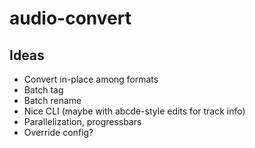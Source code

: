 # audio-convert

## Ideas

- Convert in-place among formats
- Batch tag
- Batch rename
- Nice CLI (maybe with abcde-style edits for track info)
- Parallelization, progressbars
- Override config?
